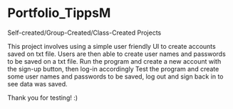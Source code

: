 # Portfolio_TippsM
Self-created/Group-Created/Class-Created Projects

This project involves using a simple user friendly UI to create accounts saved on txt file.
Users are then able to create user names and passwords to be saved on a txt file.
Run the program and create a new account with the sign-up button, then log-in accordingly
Test the program and create some user names and passwords to be saved, log out and sign back
in to see data was saved.

Thank you for testing! :)
